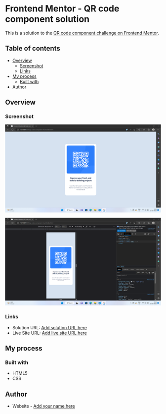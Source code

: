 # Frontend Mentor - QR code component solution

This is a solution to the [QR code component challenge on Frontend Mentor](https://www.frontendmentor.io/challenges/qr-code-component-iux_sIO_H).

## Table of contents

- [Overview](#overview)
  - [Screenshot](#screenshot)
  - [Links](#links)
- [My process](#my-process)
  - [Built with](#built-with)
- [Author](#author)


## Overview

### Screenshot

![Desktop Solution](design/desktop-solution-screenshot.png)

![Mobile solution](design/mobile-solution-screenshot.png)

### Links

- Solution URL: [Add solution URL here](https://github.com/MandarBorhade/frontend-mentor-qr-component-challenge)
- Live Site URL: [Add live site URL here](https://mandarborhade.github.io/frontend-mentor-qr-component-challenge/)

## My process

### Built with

- HTML5
- CSS 

## Author

- Website - [Add your name here](https://github.com/MandarBorhade)
